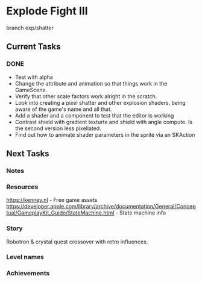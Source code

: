# Explode Fight III
branch exp/shatter

## Current Tasks

### DONE
- Test with alpha
- Change the attribute and animation so that things work in the GameScene.
- Verify that other scale factors work alright in the scratch.
- Look into creating a pixel shatter and other explosion shaders, being aware of the game's name and all that.
- Add a shader and a component to test that the editor is working
- Contrast shield with gradient texturte and shield with angle compute. Is the second version less pixellated.
- Find out how to animate shader parameters in the sprite via an SKAction

## Next Tasks

### Notes

### Resources
https://kenney.nl - Free game assets  
https://developer.apple.com/library/archive/documentation/General/Conceptual/GameplayKit_Guide/StateMachine.html - State machine info  

### Story
Robotron & crystal quest crossover with retro influences.

### Level names

### Achievements
